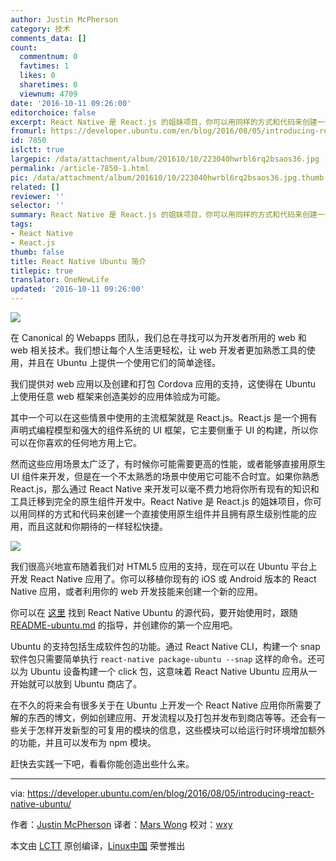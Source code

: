 ```yaml
---
author: Justin McPherson
category: 技术
comments_data: []
count:
  commentnum: 0
  favtimes: 1
  likes: 0
  sharetimes: 0
  viewnum: 4709
date: '2016-10-11 09:26:00'
editorchoice: false
excerpt: React Native 是 React.js 的姐妹项目，你可以用同样的方式和代码来创建一个直接使用原生组件并且拥有原生级别性能的应用，而且这就和你期待的一样轻松快捷。
fromurl: https://developer.ubuntu.com/en/blog/2016/08/05/introducing-react-native-ubuntu/
id: 7850
islctt: true
largepic: /data/attachment/album/201610/10/223040hwrbl6rq2bsaos36.jpg
permalink: /article-7850-1.html
pic: /data/attachment/album/201610/10/223040hwrbl6rq2bsaos36.jpg.thumb.jpg
related: []
reviewer: ''
selector: ''
summary: React Native 是 React.js 的姐妹项目，你可以用同样的方式和代码来创建一个直接使用原生组件并且拥有原生级别性能的应用，而且这就和你期待的一样轻松快捷。
tags:
- React Native
- React.js
thumb: false
title: React Native Ubuntu 简介
titlepic: true
translator: OneNewLife
updated: '2016-10-11 09:26:00'
---
```


![](/data/attachment/album/201610/10/223040hwrbl6rq2bsaos36.jpg)


在 Canonical 的 Webapps 团队，我们总在寻找可以为开发者所用的 web 和 web 相关技术。我们想让每个人生活更轻松，让 web 开发者更加熟悉工具的使用，并且在 Ubuntu 上提供一个使用它们的简单途径。


我们提供对 web 应用以及创建和打包 Cordova 应用的支持，这使得在 Ubuntu 上使用任意 web 框架来创造美妙的应用体验成为可能。


其中一个可以在这些情景中使用的主流框架就是 React.js。React.js 是一个拥有声明式编程模型和强大的组件系统的 UI 框架，它主要侧重于 UI 的构建，所以你可以在你喜欢的任何地方用上它。


然而这些应用场景太广泛了，有时候你可能需要更高的性能，或者能够直接用原生 UI 组件来开发，但是在一个不太熟悉的场景中使用它可能不合时宜。如果你熟悉 React.js，那么通过 React Native 来开发可以毫不费力地将你所有现有的知识和工具迁移到完全的原生组件开发中。React Native 是 React.js 的姐妹项目，你可以用同样的方式和代码来创建一个直接使用原生组件并且拥有原生级别性能的应用，而且这就和你期待的一样轻松快捷。


![](/data/attachment/album/201610/10/223043p8uc5vmra0vuwryf.png)


我们很高兴地宣布随着我们对 HTML5 应用的支持，现在可以在 Ubuntu 平台上开发 React Native 应用了。你可以移植你现有的 iOS 或 Android 版本的 React Native 应用，或者利用你的 web 开发技能来创建一个新的应用。


你可以在 [这里](https://github.com/CanonicalLtd/react-native) 找到 React Native Ubuntu 的源代码，要开始使用时，跟随 [README-ubuntu.md](https://github.com/CanonicalLtd/react-native/blob/ubuntu/README-ubuntu.md) 的指导，并创建你的第一个应用吧。


Ubuntu 的支持包括生成软件包的功能。通过 React Native CLI，构建一个 snap 软件包只需要简单执行 `react-native package-ubuntu --snap` 这样的命令。还可以为 Ubuntu 设备构建一个 click 包，这意味着 React Native Ubuntu 应用从一开始就可以放到 Ubuntu 商店了。


在不久的将来会有很多关于在 Ubuntu 上开发一个 React Native 应用你所需要了解的东西的博文，例如创建应用、开发流程以及打包并发布到商店等等。还会有一些关于怎样开发新型的可复用的模块的信息，这些模块可以给运行时环境增加额外的功能，并且可以发布为 npm 模块。


赶快去实践一下吧，看看你能创造出些什么来。




---


via: <https://developer.ubuntu.com/en/blog/2016/08/05/introducing-react-native-ubuntu/>


作者：[Justin McPherson](https://developer.ubuntu.com/en/blog/authors/justinmcp/) 译者：[Mars Wong](https://github.com/OneNewLife) 校对：[wxy](https://github.com/wxy)


本文由 [LCTT](https://github.com/LCTT/TranslateProject) 原创编译，[Linux中国](https://linux.cn/) 荣誉推出